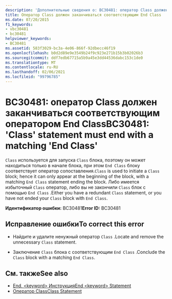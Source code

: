 ```yaml
---
description: 'Дополнительные сведения о: BC30481: оператор Class должен заканчиваться соответствующим оператором End'
title: Оператор Class должен заканчиваться соответствующим End Class
ms.date: 07/20/2015
f1_keywords:
- vbc30481
- bc30481
helpviewer_keywords:
- BC30481
ms.assetid: 583f3029-bc3a-4e06-866f-92dbecc46f19
ms.openlocfilehash: b0d2d89e9e3549b24f9c923e271b15b3b02026b3
ms.sourcegitcommit: ddf7edb67715a5b9a45e3dd44536dabc153c1de0
ms.translationtype: MT
ms.contentlocale: ru-RU
ms.lasthandoff: 02/06/2021
ms.locfileid: "99796785"
---
```

# <a name="bc30481-class-statement-must-end-with-a-matching-end-class"></a><span data-ttu-id="091cd-103">BC30481: оператор Class должен заканчиваться соответствующим оператором End Class</span><span class="sxs-lookup"><span data-stu-id="091cd-103">BC30481: 'Class' statement must end with a matching 'End Class'</span></span>

<span data-ttu-id="091cd-104">`Class` используется для запуска `Class` блока, поэтому он может находиться только в начале блока, при этом `End Class` блоку соответствует оператор сопоставления.</span><span class="sxs-lookup"><span data-stu-id="091cd-104">`Class` is used to initiate a `Class` block; hence it can only appear at the beginning of the block, with a matching `End Class` statement ending the block.</span></span> <span data-ttu-id="091cd-105">Либо имеется избыточный `Class` оператор, либо вы не закончили `Class` блок с помощью `End Class` .</span><span class="sxs-lookup"><span data-stu-id="091cd-105">Either you have a redundant `Class` statement, or you have not ended your `Class` block with `End Class`.</span></span>

 <span data-ttu-id="091cd-106">**Идентификатор ошибки:** BC30481</span><span class="sxs-lookup"><span data-stu-id="091cd-106">**Error ID:** BC30481</span></span>

## <a name="to-correct-this-error"></a><span data-ttu-id="091cd-107">Исправление ошибки</span><span class="sxs-lookup"><span data-stu-id="091cd-107">To correct this error</span></span>

- <span data-ttu-id="091cd-108">Найдите и удалите ненужный оператор `Class` .</span><span class="sxs-lookup"><span data-stu-id="091cd-108">Locate and remove the unnecessary `Class` statement.</span></span>

- <span data-ttu-id="091cd-109">Заключение `Class` блока с соответствующим `End Class` .</span><span class="sxs-lookup"><span data-stu-id="091cd-109">Conclude the `Class` block with a matching `End Class`.</span></span>

## <a name="see-also"></a><span data-ttu-id="091cd-110">См. также</span><span class="sxs-lookup"><span data-stu-id="091cd-110">See also</span></span>

- [<span data-ttu-id="091cd-111">End, \<keyword> Инструкция</span><span class="sxs-lookup"><span data-stu-id="091cd-111">End \<keyword> Statement</span></span>](../statements/end-keyword-statement.md)
- [<span data-ttu-id="091cd-112">Оператор Class</span><span class="sxs-lookup"><span data-stu-id="091cd-112">Class Statement</span></span>](../statements/class-statement.md)
